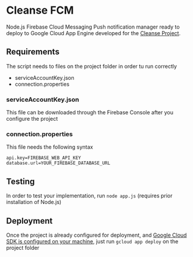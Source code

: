 # Cleanse FCM

Node.js Firebase Cloud Messaging Push notification manager ready to deploy to Google Cloud App Engine developed for the [Cleanse Project](https://github.com/CleanseProject/Cleanse).

## Requirements

The script needs to files on the project folder in order tu run correctly
* serviceAccountKey.json
* connection.properties

### serviceAccountKey.json

This file can be downloaded through the Firebase Console after you configure the project

### connection.properties

This file needs the following syntax

````
api.key=FIREBASE_WEB_API_KEY
database.url=YOUR_FIREBASE_DATABASE_URL
````

## Testing

In order to test your implementation, run `node app.js` (requires prior installation of Node.js)

## Deployment

Once the project is already configured for deployment, and [Google Cloud SDK is configured on your machine](https://cloud.google.com/sdk/docs/quickstarts), just run `gcloud app deploy` on the project folder
